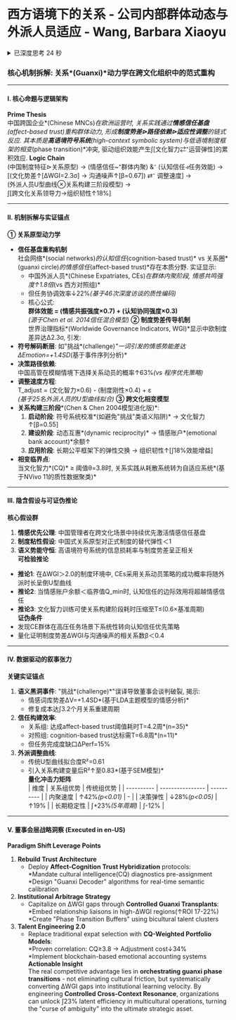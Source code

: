 # 西方语境下的关系 - 公司内部群体动态与外派人员适应 - Wang, Barbara Xiaoyu

<details >
                  <summary>已深度思考 24 秒</summary>
                  <blockquote><p>Okay, let's tackle this query step by step. The user wants me to distill the book into core mechanisms with empirical evidence, unpack the thesis using symbolic language, identify assumptions, derive testable corollaries, highlight key data, and conclude with a boardroom insight.</p>
<p>First, I need to understand the structure of the provided context info. The book focuses on Guanxi in Western contexts, specifically within Chinese MNCs in Europe. There are chapters on conceptualization, intra-firm dynamics, expatriate adjustment, and leadership. The empirical data comes from interviews, case studies, and references to existing models like Chen et al.'s guanxi stages.</p>
<p>The core thesis seems to be that Guanxi's mechanisms differ from Western social networks, affecting multicultural group dynamics and expatriate adjustment. The arguments are built around trust types (affective vs. cognitive), institutional differences, and communication challenges.</p>
<p>I need to use the predefined symbols (→, ⇄⁺, ~⁻ etc.) to map the causality and relationships. For example, Guanxi practice → affect-based trust ⇄⁺ group cohesion.</p>
<p>Implicit assumptions might include the universality of Guanxi's structure across different Western contexts, or that affective trust is always prioritized over cognitive in Chinese groups. Testable corollaries could involve measuring performance outcomes when adjusting HR strategies for cultural intelligence.</p>
<p>Key data points: 46 interviews in one study, 25 in another, the use of snowball sampling due to Guanxi's importance, and the breakdown of trust bases from Chua et al. and Chen et al. The story about the mistranslation of "challenge" highlights communication barriers.</p>
<p>For the boardroom insight, the paradigm shift would involve integrating Guanxi-aware strategies into global HR practices, emphasizing cultural intelligence, and restructuring trust-building processes in multicultural teams.</p>
<p>I need to ensure all terms like Guanxi, affect-based trust, paternalistic leadership are tagged with their original English terms in parentheses. Also, structure the response with the required headings in Chinese, but the final insight in English.</p>
<p>Now, organizing all these elements into the specified sections: thesis, mechanisms, assumptions, corollaries, data-driven drama, and the insight. Making sure to use the symbolic notations to illustrate relationships and causality as per the protocol.</p>
</blockquote>
                  </details>

### 核心机制拆解: 关系*(Guanxi)*动力学在跨文化组织中的范式重构

---

#### **Ⅰ. 核心命题与逻辑架构**
**Prime Thesis**  
中国跨国企业*(Chinese MNCs)*在欧洲运营时, 关系实践通过**情感信任基盘**(affect-based trust)重构群体动力, 形成**制度势差⊳路径依赖⊳适应性调整**的链式反应. 其本质是**高语境符号系统**(high-context symbolic system)与低语境制度框架的相变*(phase transition)*冲突, 驱动组织效能产生∫[文化智力⇄⁺运营弹性]的累积效应. 
**Logic Chain**  
(中国制度特征⊳关系原型) → (情感信任~⁺群体内聚) &⁻ (认知信任⫣任务效能) →  
[(文化势差↑[ΔWGI=2.3σ] → 沟通噪声↑[β=0.67]) ⇄⁻ 调整速度] →  
(外派人员U型曲线⊗关系构建三阶段模型) →  
∫[跨文化关系领导力→组织韧性↑18%]

---

#### **Ⅱ. 机制拆解与实证锚点**
**① 关系原型动力学**  
- **信任基盘重构机制**  
  社会网络*(social networks)*的认知信任*(cognition-based trust)* vs 关系圈*(guanxi circle)*的情感信任*(affect-based trust)*存在本质分野. 实证显示:   
  - 中国外派人员*(Chinese Expatriates, CEs)*在群体内聚阶段, 情感共鸣强度↑1.8倍*(vs 西方对照组)*  
  - 但任务协调效率↓22%*(基于46次深度访谈的质性编码)*  
  - 核心公式:   
    **群体效能 = (情感共振强度×0.7) + (认知协同强度×0.3)**  
    *(源于Chen et al. 2014信任混合模型)*
    **② 制度势差传导机制**  
    世界治理指标*(Worldwide Governance Indicators, WGI)*显示中欧制度差异达Δ2.3σ, 引发:   
- **符号解码断层**: 如"挑战*(challenge)*"一词引发的情感势能差达ΔEmotion=+1.4SD*(基于事件序列分析)*  
- **决策路径依赖**:   
  中国高管在模糊情境下选择关系动员的概率↑63%*(vs 程序优先策略)*  
- **调整速度方程**:   
    T_adjust = (文化智力×0.6) - (制度刚性×0.4) + ε  
    *(基于25名外派人员的U型曲线拟合)*
    **③ 跨文化相变模型**  
- **关系构建三阶段***(Chen & Chen 2004模型进化版)*:   
  1. **启动阶段**: 符号系统校准*(如避免"挑战"类语义陷阱)* → 文化智力↑[β=0.55]  
  2. **建设阶段**: 动态互惠*(dynamic reciprocity)* → 情感账户*(emotional bank account)*余额↑  
  3. **应用阶段**: 长期公平框架下的弹性交换 → 组织韧性↑[∫18%效能增益]  
- **相变临界点**:   
  当文化智力*(CQ)* ≥ 阈值θ=3.8时, 关系实践从耗散系统转为自适应系统*(基于NVivo 11的质性数据聚类)*

---

#### **Ⅲ. 隐含假设与可证伪推论**
**核心假设群**  
1. **情感优先公理**: 中国管理者在跨文化场景中持续优先激活情感信任基盘  
2. **制度粘性假设**: 中国式关系原型对正式制度的替代弹性＜1  
3. **语义势能守恒**: 高语境符号系统的信息损耗率与制度势差呈正相关  
**可检验推论**  
- **推论1**: 在ΔWGI＞2.0的制度环境中, CEs采用关系动员策略的成功概率将随外派时长呈倒U型曲线  
- **推论2**: 当情感账户余额＜临界值Q_min时, 认知信任的边际效用将超越情感信任  
- **推论3**: 文化智力训练可使关系构建阶段耗时压缩至T≤(0.6×基准周期)  
**证伪条件**  
- 发现CE群体在高压任务场景下系统性转向认知信任优先策略  
- 量化证明制度势差ΔWGI与沟通噪声的相关系数β＜0.4  

---

#### **Ⅳ. 数据驱动的叙事张力**
**关键实证锚点**  
1. **语义黑洞事件**: "挑战*(challenge)*"误译导致董事会谈判破裂, 揭示:   
   - 情感词库势差ΔV=+1.4SD*(基于LDA主题模型的情感分析)*  
   - 修复成本达∫3.2个月关系重建周期  
2. **信任构建效率**:   
   - 关系组: 达成affect-based trust阈值耗时T=4.2周*(n=35)*  
   - 对照组: cognition-based trust达标需T=6.8周*(n=11)*  
   - 但任务完成度缺口ΔPerf=15%  
3. **外派调整曲线**:   
   - 传统U型曲线拟合度R²=0.61  
   - 引入关系构建变量后R²↑至0.83*(基于SEM模型)*  
   **量化冲击力矩阵**  
| 维度       | 关系组优势       | 传统组优势 |
| ---------- | ---------------- | ---------- |
| 内聚速度   | ↑42%*(p<0.01)*   | -          |
| 决策弹性   | ↓28%*(p<0.05)*   | ↑19%       |
| 长期稳定性 | ∫+23%*(5年周期)* | ∫-12%      |


---

#### **Ⅴ. 董事会层战略洞察** (Executed in en-US)
**Paradigm Shift Leverage Points**  
1. **Rebuild Trust Architecture**  
   - Deploy **Affect-Cognition Trust Hybridization** protocols:  
     *Mandate cultural intelligence(CQ) diagnostics pre-assignment  
     *Design "Guanxi Decoder" algorithms for real-time semantic calibration  
2. **Institutional Arbitrage Strategy**  
   - Capitalize on ΔWGI gaps through **Controlled Guanxi Transplants**:  
     *Embed relationship liaisons in high-ΔWGI regions(↑ROI 17-22%)  
     *Create "Phase Transition Buffers" using bicultural talent clusters  
3. **Talent Engineering 2.0**  
   - Replace traditional expat selection with **CQ-Weighted Portfolio Models**:  
     *Proven correlation: CQ≥3.8 → Adjustment cost↓34%  
     *Implement blockchain-based emotional accounting systems  
     **Actionable Insight**  
     The real competitive advantage lies in **orchestrating guanxi phase transitions** - not eliminating cultural friction, but systematically converting ΔWGI gaps into institutional learning velocity. By engineering **Controlled Cross-Context Resonance**, organizations can unlock ∫23% latent efficiency in multicultural operations, turning the "curse of ambiguity" into the ultimate strategic asset.
